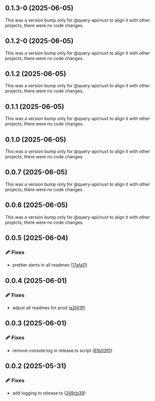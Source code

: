 ## 0.1.3-0 (2025-06-05)

This was a version bump only for @query-api/nuxt to align it with other projects, there were no code
changes.

## 0.1.2-0 (2025-06-05)

This was a version bump only for @query-api/nuxt to align it with other projects, there were no code
changes.

## 0.1.2 (2025-06-05)

This was a version bump only for @query-api/nuxt to align it with other projects, there were no code
changes.

## 0.1.1 (2025-06-05)

This was a version bump only for @query-api/nuxt to align it with other projects, there were no code
changes.

## 0.1.0 (2025-06-05)

This was a version bump only for @query-api/nuxt to align it with other projects, there were no code
changes.

## 0.0.7 (2025-06-05)

This was a version bump only for @query-api/nuxt to align it with other projects, there were no code
changes.

## 0.0.6 (2025-06-05)

This was a version bump only for @query-api/nuxt to align it with other projects, there were no code
changes.

## 0.0.5 (2025-06-04)

### 🩹 Fixes

- prettier alerts in all readmes
  ([17afa11](https://github.com/samuelreichor/query-api/commit/17afa11))

## 0.0.4 (2025-06-01)

### 🩹 Fixes

- adjust all readmes for prod ([a2f41ff](https://github.com/samuelreichor/query-api/commit/a2f41ff))

## 0.0.3 (2025-06-01)

### 🩹 Fixes

- remove console.log in release.ts script
  ([81b03f0](https://github.com/samuelreichor/query-api/commit/81b03f0))

## 0.0.2 (2025-05-31)

### 🩹 Fixes

- add logging to release.ts ([249cb39](https://github.com/samuelreichor/query-api/commit/249cb39))
